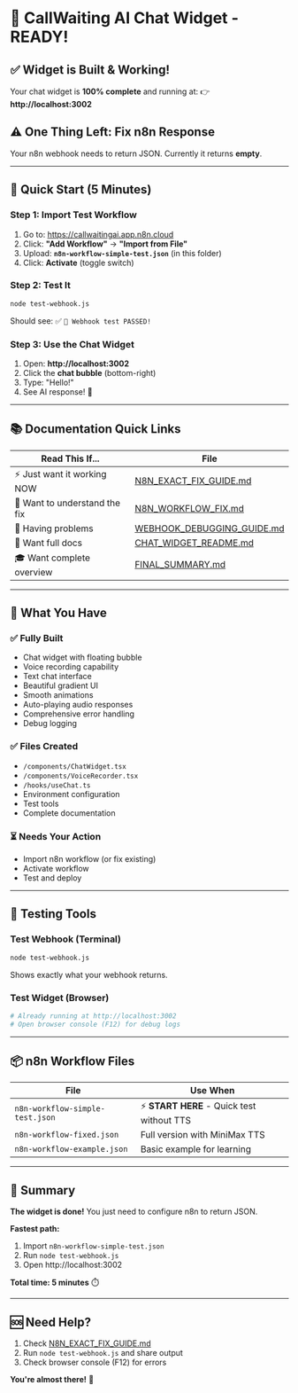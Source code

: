 # 🎉 CallWaiting AI Chat Widget - READY!

## ✅ Widget is Built & Working!

Your chat widget is **100% complete** and running at:
👉 **http://localhost:3002**

## ⚠️ One Thing Left: Fix n8n Response

Your n8n webhook needs to return JSON. Currently it returns **empty**.

---

## 🚀 Quick Start (5 Minutes)

### Step 1: Import Test Workflow

1. Go to: https://callwaitingai.app.n8n.cloud
2. Click: **"Add Workflow"** → **"Import from File"**
3. Upload: **`n8n-workflow-simple-test.json`** (in this folder)
4. Click: **Activate** (toggle switch)

### Step 2: Test It

```bash
node test-webhook.js
```

Should see: ✅ `🎉 Webhook test PASSED!`

### Step 3: Use the Chat Widget

1. Open: **http://localhost:3002**
2. Click the **chat bubble** (bottom-right)
3. Type: "Hello!"
4. See AI response! 🎉

---

## 📚 Documentation Quick Links

| Read This If... | File |
|-----------------|------|
| ⚡ Just want it working NOW | [N8N_EXACT_FIX_GUIDE.md](N8N_EXACT_FIX_GUIDE.md) |
| 🔧 Want to understand the fix | [N8N_WORKFLOW_FIX.md](N8N_WORKFLOW_FIX.md) |
| 🐛 Having problems | [WEBHOOK_DEBUGGING_GUIDE.md](WEBHOOK_DEBUGGING_GUIDE.md) |
| 📖 Want full docs | [CHAT_WIDGET_README.md](CHAT_WIDGET_README.md) |
| 🎓 Want complete overview | [FINAL_SUMMARY.md](FINAL_SUMMARY.md) |

---

## 🎯 What You Have

### ✅ Fully Built
- Chat widget with floating bubble
- Voice recording capability
- Text chat interface
- Beautiful gradient UI
- Smooth animations
- Auto-playing audio responses
- Comprehensive error handling
- Debug logging

### ✅ Files Created
- `/components/ChatWidget.tsx`
- `/components/VoiceRecorder.tsx`
- `/hooks/useChat.ts`
- Environment configuration
- Test tools
- Complete documentation

### ⏳ Needs Your Action
- Import n8n workflow (or fix existing)
- Activate workflow
- Test and deploy

---

## 🧪 Testing Tools

### Test Webhook (Terminal)
```bash
node test-webhook.js
```
Shows exactly what your webhook returns.

### Test Widget (Browser)
```bash
# Already running at http://localhost:3002
# Open browser console (F12) for debug logs
```

---

## 📦 n8n Workflow Files

| File | Use When |
|------|----------|
| `n8n-workflow-simple-test.json` | ⚡ **START HERE** - Quick test without TTS |
| `n8n-workflow-fixed.json` | Full version with MiniMax TTS |
| `n8n-workflow-example.json` | Basic example for learning |

---

## 🎊 Summary

**The widget is done!** You just need to configure n8n to return JSON.

**Fastest path:**
1. Import `n8n-workflow-simple-test.json`
2. Run `node test-webhook.js`
3. Open http://localhost:3002

**Total time: 5 minutes** ⏱️

---

## 🆘 Need Help?

1. Check [N8N_EXACT_FIX_GUIDE.md](N8N_EXACT_FIX_GUIDE.md)
2. Run `node test-webhook.js` and share output
3. Check browser console (F12) for errors

**You're almost there!** 🎉
